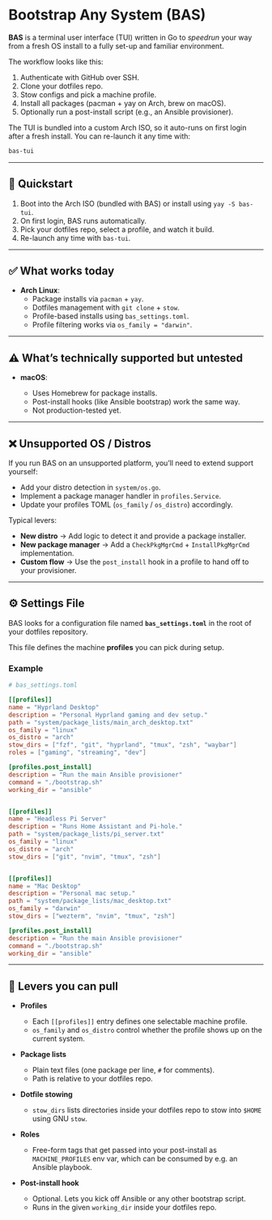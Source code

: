 # Bootstrap Any System (BAS)

**BAS** is a terminal user interface (TUI) written in Go to *speedrun* your way from a fresh OS install to a fully set-up and familiar environment.

The workflow looks like this:

1. Authenticate with GitHub over SSH.
2. Clone your dotfiles repo.
3. Stow configs and pick a machine profile.
4. Install all packages (pacman + yay on Arch, brew on macOS).
5. Optionally run a post-install script (e.g., an Ansible provisioner).

The TUI is bundled into a custom Arch ISO, so it auto-runs on first login after a fresh install. You can re-launch it any time with:

```bash
bas-tui
```
---

## 🚀 Quickstart
1. Boot into the Arch ISO (bundled with BAS) or install using `yay -S bas-tui`.
2. On first login, BAS runs automatically.
3. Pick your dotfiles repo, select a profile, and watch it build.
4. Re-launch any time with `bas-tui`.

---

## ✅ What works today

* **Arch Linux**:
  * Package installs via `pacman` + `yay`.
  * Dotfiles management with `git clone` + `stow`.
  * Profile-based installs using `bas_settings.toml`.
  * Profile filtering works via `os_family = "darwin"`.

---

## ⚠️ What’s technically supported but untested

* **macOS**:

  * Uses Homebrew for package installs.
  * Post-install hooks (like Ansible bootstrap) work the same way.
  * Not production-tested yet.

---

## ❌ Unsupported OS / Distros

If you run BAS on an unsupported platform, you’ll need to extend support yourself:

  * Add your distro detection in `system/os.go`.
  * Implement a package manager handler in `profiles.Service`.
  * Update your profiles TOML (`os_family` / `os_distro`) accordingly.

Typical levers:

  * **New distro** → Add logic to detect it and provide a package installer.
  * **New package manager** → Add a `CheckPkgMgrCmd` + `InstallPkgMgrCmd` implementation.
  * **Custom flow** → Use the `post_install` hook in a profile to hand off to your provisioner.

---

## ⚙️ Settings File

BAS looks for a configuration file named **`bas_settings.toml`** in the root of your dotfiles repository.

This file defines the machine **profiles** you can pick during setup.

### Example

```toml
# bas_settings.toml

[[profiles]]
name = "Hyprland Desktop"
description = "Personal Hyprland gaming and dev setup."
path = "system/package_lists/main_arch_desktop.txt"
os_family = "linux"
os_distro = "arch"
stow_dirs = ["fzf", "git", "hyprland", "tmux", "zsh", "waybar"]
roles = ["gaming", "streaming", "dev"]

[profiles.post_install]
description = "Run the main Ansible provisioner"
command = "./bootstrap.sh"
working_dir = "ansible"


[[profiles]]
name = "Headless Pi Server"
description = "Runs Home Assistant and Pi-hole."
path = "system/package_lists/pi_server.txt"
os_family = "linux"
os_distro = "arch"
stow_dirs = ["git", "nvim", "tmux", "zsh"]


[[profiles]]
name = "Mac Desktop"
description = "Personal mac setup."
path = "system/package_lists/mac_desktop.txt"
os_family = "darwin"
stow_dirs = ["wezterm", "nvim", "tmux", "zsh"]

[profiles.post_install]
description = "Run the main Ansible provisioner"
command = "./bootstrap.sh"
working_dir = "ansible"
```

---

## 🔧 Levers you can pull

* **Profiles**

  * Each `[[profiles]]` entry defines one selectable machine profile.
  * `os_family` and `os_distro` control whether the profile shows up on the current system.

* **Package lists**

  * Plain text files (one package per line, `#` for comments).
  * Path is relative to your dotfiles repo.

* **Dotfile stowing**

  * `stow_dirs` lists directories inside your dotfiles repo to stow into `$HOME` using GNU `stow`.

* **Roles**

  * Free-form tags that get passed into your post-install as `MACHINE_PROFILES` env var, which can be consumed by e.g. an Ansible playbook.

* **Post-install hook**

  * Optional. Lets you kick off Ansible or any other bootstrap script.
  * Runs in the given `working_dir` inside your dotfiles repo.
